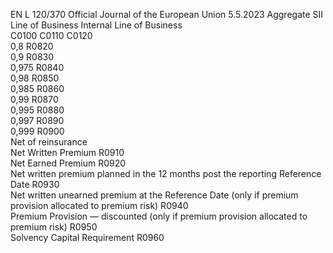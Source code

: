 EN  L 120/370 Official Journal of the European Union 5.5.2023
 Aggregate  SII Line of 
Business  Internal Line of 
Business  
C0100  C0110  C0120  
0,8  R0820  
0,9  R0830  
0,975  R0840  
0,98  R0850  
0,985  R0860  
0,99  R0870  
0,995  R0880  
0,997  R0890  
0,999  R0900  
Net of reinsurance  
Net Written Premium  R0910  
Net Earned Premium  R0920  
Net written premium planned in the 12 
months post the reporting Reference Date  R0930  
Net written unearned premium at the 
Reference Date (only if premium provision 
allocated to premium risk)  R0940  
Premium Provision — discounted (only if 
premium provision allocated to premium 
risk)  R0950  
Solvency Capital Requirement  R0960